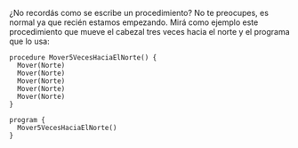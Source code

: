 ¿No recordás como se escribe un procedimiento? No te preocupes, es normal ya que recién estamos empezando. Mirá como ejemplo este procedimiento que mueve el cabezal tres veces hacia el norte y el programa que lo usa:

```gobstones
procedure Mover5VecesHaciaElNorte() {
  Mover(Norte)
  Mover(Norte)
  Mover(Norte)
  Mover(Norte)
  Mover(Norte)
}

program {
  Mover5VecesHaciaElNorte()   
}
```